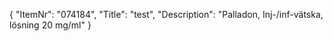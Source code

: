 {
  "ItemNr": "074184",
  "Title": "test",
  "Description": "Palladon, Inj-/inf-vätska, lösning 20 mg/ml"
}